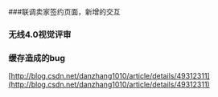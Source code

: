 ###联调卖家签约页面，新增的交互
### 无线4.0视觉评审
### 缓存造成的bug

[http://blog.csdn.net/danzhang1010/article/details/49312311](http://blog.csdn.net/danzhang1010/article/details/49312311)